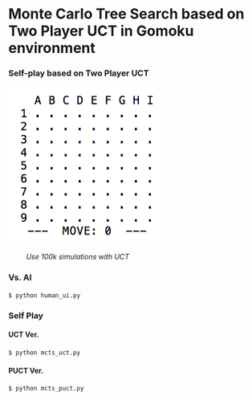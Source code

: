 # Monte Carlo Tree Search based on Two Player UCT in Gomoku environment
### Self-play based on Two Player UCT

![play](./img/play.gif)

&nbsp;&nbsp;&nbsp;&nbsp;&nbsp;&nbsp;&nbsp;&nbsp;
_Use 100k simulations with UCT_

### Vs. AI
	$ python human_ui.py

### Self Play
#### UCT Ver.
	$ python mcts_uct.py
#### PUCT Ver.
	$ python mcts_puct.py
